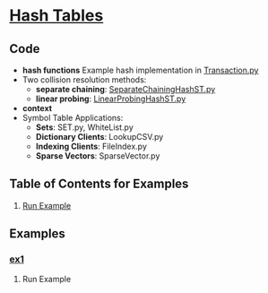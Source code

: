 # [Hash Tables](http://algs4.cs.princeton.edu/34hash/)

## Code
  * **hash functions**
    Example hash implementation in [Transaction.py](../py/AlgsSedgewickWayne/Transaction.py)
  * Two collision resolution methods:
    * **separate chaining**: [SeparateChainingHashST.py](../py/AlgsSedgewickWayne/SeparateChainingHashST.py)
    * **linear probing**: [LinearProbingHashST.py](../py/AlgsSedgewickWayne/LinearProbingHashST.py)
  * **context**
  * Symbol Table Applications:
    * **Sets**: SET.py, WhiteList.py
    * **Dictionary Clients**: LookupCSV.py
    * **Indexing Clients**: FileIndex.py
    * **Sparse Vectors**: SparseVector.py


## Table of Contents for Examples
  1. [Run Example](#ex1)

## Examples 
### [ex1](#table-of-contents-for-examples)
1. Run Example
